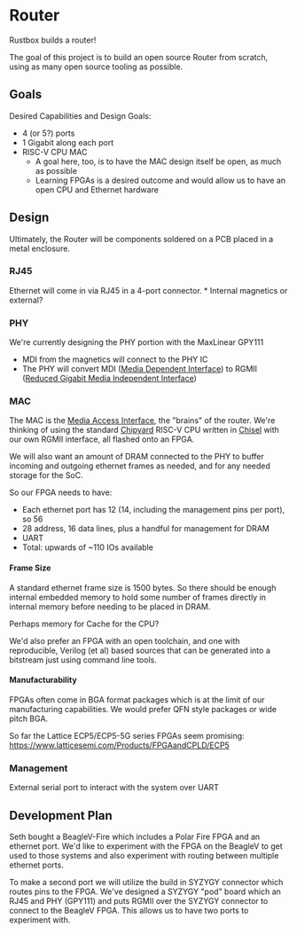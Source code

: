 # Router

Rustbox builds a router!

The goal of this project is to build an open source Router from scratch, using as many open source tooling as possible.

## Goals

Desired Capabilities and Design Goals:
* 4 (or 5?) ports
* 1 Gigabit along each port
* RISC-V CPU MAC
    * A goal here, too, is to have the MAC design itself be open, as much as possible
    * Learning FPGAs is a desired outcome and would allow us to have an open CPU and Ethernet hardware

## Design

Ultimately, the Router will be components soldered on a PCB placed in a metal enclosure.

### RJ45 

Ethernet will come in via RJ45 in a 4-port connector.
    * Internal magnetics or external?

### PHY

We're currently designing the PHY portion with the MaxLinear GPY111
  * MDI from the magnetics will connect to the PHY IC
  * The PHY will convert MDI  ([Media Dependent Interface](https://en.wikipedia.org/wiki/Medium-dependent_interface)) to RGMII ([Reduced Gigabit Media Independent Interface](https://en.wikipedia.org/wiki/Media-independent_interface#RGMII))

### MAC

The MAC is the [Media Access Interface](https://en.wikipedia.org/wiki/Medium_access_control), the "brains" of the router. We're thinking of using the standard [Chipyard](https://chipyard.readthedocs.io/en/latest/) RISC-V CPU written in [Chisel](https://www.chisel-lang.org/) with our own RGMII interface, all flashed onto an FPGA.

We will also want an amount of DRAM connected to the PHY to buffer incoming and outgoing ethernet frames as needed, and for any needed storage for the SoC.


So our FPGA needs to have:
* Each ethernet port has 12 (14, including the management pins per port), so 56
* 28 address, 16 data lines, plus a handful for management for DRAM
* UART
* Total: upwards of ~110 IOs available
 
#### Frame Size

A standard ethernet frame size is 1500 bytes. So there should be enough internal embedded memory to hold some number of frames directly in internal memory before needing to be placed in DRAM.

Perhaps memory for Cache for the CPU?

We'd also prefer an FPGA with an open toolchain, and one with reproducible, Verilog (et al) based sources that can be generated into a bitstream just using command line tools.

#### Manufacturability

FPGAs often come in BGA format packages which is at the limit of our manufacturing capabilities. We would prefer QFN style packages or wide pitch BGA.

So far the Lattice ECP5/ECP5-5G series FPGAs seem promising: https://www.latticesemi.com/Products/FPGAandCPLD/ECP5

### Management

External serial port to interact with the system over UART

## Development Plan

Seth bought a BeagleV-Fire which includes a Polar Fire FPGA and an ethernet port. We'd like to experiment with the FPGA on the BeagleV to get used to those systems and also experiment with routing between multiple ethernet ports.

To make a second port we will utilize the build in SYZYGY connector which routes pins to the FPGA. We've designed a SYZYGY "pod" board which an RJ45 and PHY (GPY111) and puts RGMII over the SYZYGY connector to connect to the BeagleV FPGA. This allows us to have two ports to experiment with.

